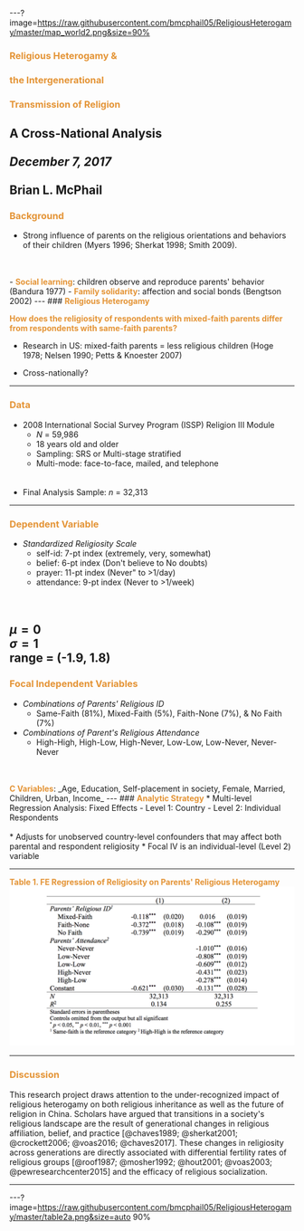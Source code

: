 ---?image=https://raw.githubusercontent.com/bmcphail05/ReligiousHeterogamy/master/map_world2.png&size=90%
### <span style="color:#e49436; font-weight:bold">Religious Heterogamy &</span>
### <span style="color:#e49436; font-weight:bold">the Intergenerational</span>
### <span style="color:#e49436; font-weight:bold">Transmission of Religion</span></span>
**A Cross-National Analysis**
<br>
<br>
_December 7, 2017_
<br>
<br>
**Brian L. McPhail**     
---
### <span style="color:#e49436; font-weight:bold">Background</span>
* Strong influence of parents on the religious orientations and behaviors of their children (Myers 1996; Sherkat 1998; Smith 2009).
<br>
<br>
 - <span style="color:#e49436; font-weight:bold">Social learning</span>: children observe and reproduce parents' behavior (Bandura 1977)
 - <span style="color:#e49436; font-weight:bold">Family solidarity</span>: affection and social bonds (Bengtson 2002)
---
### <span style="color:#e49436; font-weight:bold">Religious Heterogamy</span>

<span style="color:#e49436; font-weight:bold">How does the religiosity of respondents with mixed-faith parents differ from respondents with same-faith parents?</span>

* Research in US: mixed-faith parents = less religious children (Hoge 1978; Nelsen 1990; Petts & Knoester 2007)

* Cross-nationally?


---
### <span style="color:#e49436; font-weight:bold">Data</span>

* 2008 International Social Survey Program (ISSP) Religion III Module
  - _N_ = 59,986
  - 18 years old and older
  - Sampling: SRS or Multi-stage stratified
  - Multi-mode: face-to-face, mailed, and telephone
  <br>
  <br>
* Final Analysis Sample:  _n_ = 32,313
---
### <span style="color:#e49436; font-weight:bold">Dependent Variable</span>
* _Standardized Religiosity Scale_
  - self-id: 7-pt index (extremely, very, somewhat)
  - belief: 6-pt index (Don't believe to No doubts)
  - prayer: 11-pt index (Never" to >1/day)
  - attendance: 9-pt index (Never to >1/week)
  <br>
  <br>
$\mu = 0$  
$\sigma = 1$  
range = (-1.9, 1.8)
---
### <span style="color:#e49436; font-weight:bold">Focal Independent Variables</span>
* _Combinations of Parents' Religious ID_  
  - Same-Faith (81%), Mixed-Faith (5%), Faith-None (7%), & No Faith (7%)
* _Combinations of Parent's Religious Attendance_  
  - High-High, High-Low, High-Never, Low-Low, Low-Never, Never-Never
<br>
<br>
<span style="color:#e49436; font-weight:bold; test-align:left">C Variables</span>: _Age, Education, Self-placement in society, Female, Married, Children, Urban, Income_
---
### <right><span style="color:#e49436; font-weight:bold">Analytic Strategy</span></right>
* Multi-level Regression Analysis: Fixed Effects
  - Level 1: Country
  - Level 2: Individual Respondents
<br>
<br>
* Adjusts for unobserved country-level confounders that may affect both parental and respondent religiosity
* Focal IV is an individual-level (Level 2) variable

---
<span style="color:#e49436; font-weight:bold">Table 1. FE Regression of Religiosity on Parents' Religious Heterogamy</span>
![Table1](table2.png)

---
### <span style="color:#e49436; font-weight:bold">Discussion</span>
This research project draws attention to the under-recognized impact of religious heterogamy on both religious inheritance as well as the future of religion in China. Scholars have argued that transitions in a society's religious landscape are the result of generational changes in religious affiliation, belief, and practice [@chaves1989; @sherkat2001; @crockett2006; @voas2016; @chaves2017]. These changes in religiosity across generations are directly associated with differential fertility rates of religious groups [@roof1987; @mosher1992; @hout2001; @voas2003; @pewresearchcenter2015] and the efficacy of religious socialization.

---
---?image=https://raw.githubusercontent.com/bmcphail05/ReligiousHeterogamy/master/table2a.png&size=auto 90%
